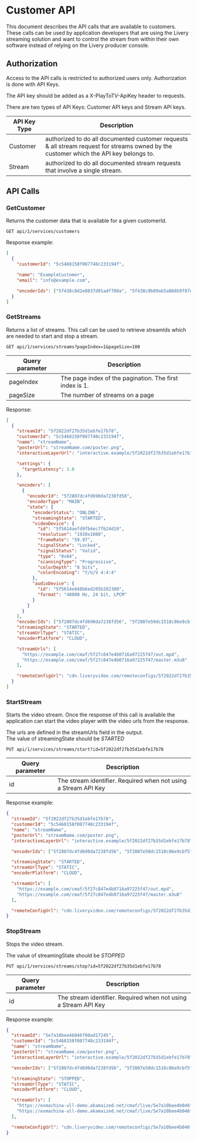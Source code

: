 # Customer API

This document describes the API calls that are available to customers. These calls can be used by application developers that are using the Livery streaming solution and want to control the stream from within their own software instead of relying on the Livery producer console.

## Authorization

Access to the API calls is restricted to authorized users only. Authorization is done with API Keys.

The API key should be added as a X-PlayToTV-ApiKey header to requests.

There are two types of API Keys: Customer API keys and Stream API keys.

| API Key Type | Description                                                                                                                            |
| ------------ | -------------------------------------------------------------------------------------------------------------------------------------- |
| Customer     | authorized to do all documented customer requests & all stream request for streams owned by the customer which the API key belongs to. |
| Stream       | authorized to do all documented stream requests that involve a single stream.                                                          |

## API Calls

### GetCustomer

Returns the customer data that is available for a given customerId.

```
GET api/1/services/customers
```

Response example:

```json
[
  {
    "customerId": "5c5468158f087748c233194f",

    "name": "ExampleCustomer",
    "email": "info@example.com",

    "encoderIds": ["5f438c8d2e8037d91adf780a", "5f438c9b09ab5a068b9f87e7"]
  }
]
```

### GetStreams

Returns a list of streams. This call can be used to retrieve streamIds which are needed to start and stop a stream.

```
GET api/1/services/streams?pageIndex=1&pageSize=100
```

| Query parameter | Description                                             |
| --------------- | ------------------------------------------------------- |
| pageIndex       | The page index of the pagination. The first index is 1. |
| pageSize        | The number of streams on a page                         |

Response:

```json
[
  {
    "streamId": "5f2022df27b35d1ebfe17b78",
    "customerId": "5c5468158f087748c233194f",
    "name": "streamName",
    "posterUrl": "streamName.com/poster.png",
    "interactiveLayerUrl": "interactive.example/5f2022df27b35d1ebfe17b78",

    "settings": {
      "targetLatency": 3.0
    },

    "encoders": [
      {
        "encoderId": "5f2807dc4fd690da7238fd56",
        "encoderType": "MAIN",
        "state": {
          "encoderStatus": "ONLINE",
          "streamingState": "STARTED",
          "videoDevice": {
            "id": "5f5614aefd9fb4ec7fb24d10",
            "resolution": "1920x1080",
            "frameRate": "59.97",
            "signalState": "Locked",
            "signalStatus": "Valid",
            "type": "0x84",
            "scanningType": "Progressive",
            "colorDepth": "8 bits",
            "colorEncoding": "Y/U/V 4:4:4"
          },
          "audioDevice": {
            "id": "5f5614e848b6ed205b282380",
            "format": "48000 Hz, 24 bit, LPCM"
          }
        }
      }
    ],
    "encoderIds": ["5f2807dc4fd690da7238fd56", "5f2807e50dc1518c86e9cbf5"],
    "streamingState": "STARTED",
    "streamUrlType": "STATIC",
    "encoderPlatform": "CLOUD",

    "streamUrls": [
      "https://example.com/cmaf/5f27c847e4b0716a97225f47/out.mpd",
      "https://example.com/cmaf/5f27c847e4b0716a97225f47/master.m3u8"
    ],

    "remoteConfigUrl": "cdn.liveryvideo.com/remoteconfigs/5f2022df27b35d1ebfe17b78"
  }
]
```

### StartStream

Starts the video stream. Once the response of this call is available the application can start the video player with the video urls from the response.

The urls are defined in the streamUrls field in the output.\
The value of streamingState should be _STARTED_

```
PUT api/1/services/streams/start?id=5f2022df27b35d1ebfe17b78
```

| Query parameter | Description                                                     |
| --------------- | --------------------------------------------------------------- |
| id              | The stream identifier. Required when not using a Stream API Key |

Response example:

```json
{
  "streamId": "5f2022df27b35d1ebfe17b78",
  "customerId": "5c5468158f087748c233194f",
  "name": "streamName",
  "posterUrl": "streamName.com/poster.png",
  "interactiveLayerUrl": "interactive.example/5f2022df27b35d1ebfe17b78",

  "encoderIds": ["5f2807dc4fd690da7238fd56", "5f2807e50dc1518c86e9cbf5"],

  "streamingState": "STARTED",
  "streamUrlType": "STATIC",
  "encoderPlatform": "CLOUD",

  "streamUrls": [
    "https://example.com/cmaf/5f27c847e4b0716a97225f47/out.mpd",
    "https://example.com/cmaf/5f27c847e4b0716a97225f47/master.m3u8"
  ],

  "remoteConfigUrl": "cdn.liveryvideo.com/remoteconfigs/5f2022df27b35d1ebfe17b78"
}
```

### StopStream

Stops the video stream.

The value of streamingState should be _STOPPED_

```
PUT api/1/services/streams/stop?id=5f2022df27b35d1ebfe17b78
```

| Query parameter | Description                                                     |
| --------------- | --------------------------------------------------------------- |
| id              | The stream identifier. Required when not using a Stream API Key |

Response example:

```json
{
  "streamId": "5e7a10bee4b046f00ad17245",
  "customerId": "5c5468158f087748c233194f",
  "name": "streamName",
  "posterUrl": "streamName.com/poster.png",
  "interactiveLayerUrl": "interactive.example/5f2022df27b35d1ebfe17b78",

  "encoderIds": ["5f2807dc4fd690da7238fd56", "5f2807e50dc1518c86e9cbf5"],

  "streamingState": "STOPPED",
  "streamUrlType": "STATIC",
  "encoderPlatform": "CLOUD",

  "streamUrls": [
    "https://exmachina-ull-demo.akamaized.net/cmaf/live/5e7a10bee4b046f00ad17245/out.mpd",
    "https://exmachina-ull-demo.akamaized.net/cmaf/live/5e7a10bee4b046f00ad17245/master.m3u8"
  ],

  "remoteConfigUrl": "cdn.liveryvideo.com/remoteconfigs/5e7a10bee4b046f00ad17245"
}
```
